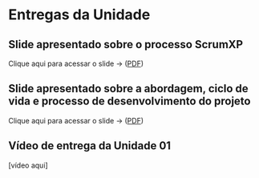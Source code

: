 # Entregas da Unidade

<!-- TODO: tentar colocar o iframe embed do slide :P -->

## Slide apresentado sobre o processo ScrumXP

Clique aqui para acessar o slide -> ([PDF](Apresentacao_de_prototipo.pdf))

## Slide apresentado sobre a abordagem, ciclo de vida e processo de desenvolvimento do projeto

Clique aqui para acessar o slide -> ([PDF](Analise_do_Produto.pdf))

## Vídeo de entrega da Unidade 01

[vídeo aqui]
<!-- <iframe width="711" height="400" src="LINK EMBED AQUI" title="Apresentação Unidade 1" frameborder="0" allow="accelerometer; autoplay; clipboard-write; encrypted-media; gyroscope; picture-in-picture; web-share" allowfullscreen></iframe> -->